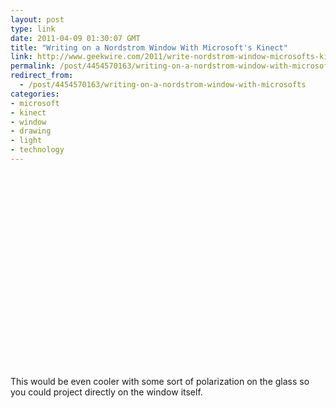 ```yaml
---
layout: post
type: link
date: 2011-04-09 01:30:07 GMT
title: "Writing on a Nordstrom Window With Microsoft's Kinect"
link: http://www.geekwire.com/2011/write-nordstrom-window-microsofts-kinect
permalink: /post/4454570163/writing-on-a-nordstrom-window-with-microsofts
redirect_from: 
  - /post/4454570163/writing-on-a-nordstrom-window-with-microsofts
categories:
- microsoft
- kinect
- window
- drawing
- light
- technology
---
```

<div style="text-align: center;margin-bottom:5px;"><object width="480" height="320"><param name="movie" value="http://www.youtube.com/v/p85b87FKecU&hl=en_US&feature=player_embedded&version=3"></param><param name="allowFullScreen" value="true"></param><param name="allowScriptAccess" value="always"></param><embed src="http://www.youtube.com/v/p85b87FKecU&hl=en_US&feature=player_embedded&version=3" type="application/x-shockwave-flash" allowfullscreen="true" allowScriptAccess="always" width="480" height="320"></embed></object></div>
This would be even cooler with some sort of polarization on the glass so you could project directly on the window itself.